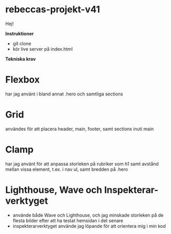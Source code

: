 # rebeccas-projekt-v41
Hej!

__Instruktioner__
* git clone <url>
* kör live server på index.html


__Tekniska krav__

# Flexbox 
har jag använt i bland annat .hero och samtliga sections

# Grid 
användes för att placera header, main, footer, samt sections inuti main

# Clamp
har jag använt för att anpassa storleken på rubriker som h1 samt avstånd mellan vissa element, t.ex. i nav ul, samt bredden på .hero

# Lighthouse, Wave och Inspekterar-verktyget
* använde både Wave och Lighthouse, och jag minskade storleken på de flesta bilder efter att ha testat hemsidan i det senare
* inspekterarverktyget använde jag löpande för att orientera mig i min kod

